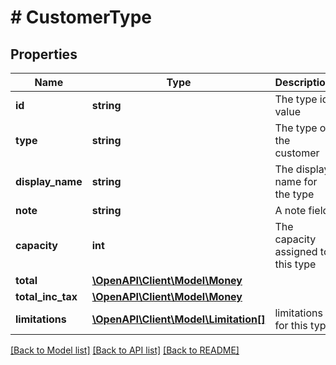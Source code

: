 # # CustomerType

## Properties

Name | Type | Description | Notes
------------ | ------------- | ------------- | -------------
**id** | **string** | The type id value | 
**type** | **string** | The type of the customer | 
**display_name** | **string** | The display name for the type | [optional] 
**note** | **string** | A note field | [optional] 
**capacity** | **int** | The capacity assigned to this type | [optional] 
**total** | [**\OpenAPI\Client\Model\Money**](Money.md) |  | [optional] 
**total_inc_tax** | [**\OpenAPI\Client\Model\Money**](Money.md) |  | [optional] 
**limitations** | [**\OpenAPI\Client\Model\Limitation[]**](Limitation.md) | limitations for this type | [optional] 

[[Back to Model list]](../../README.md#documentation-for-models) [[Back to API list]](../../README.md#documentation-for-api-endpoints) [[Back to README]](../../README.md)



